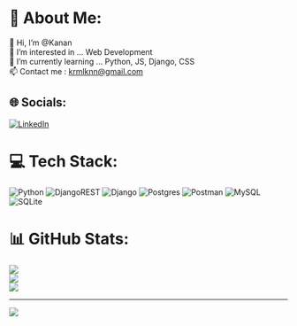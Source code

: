# 💫 About Me:
👋 Hi, I’m @Kanan<br>👀 I’m interested in ... Web Development<br>🌱 I’m currently learning ... Python, JS, Django, CSS<br>📫 Contact me : krmlknn@gmail.com


## 🌐 Socials:
[![LinkedIn](https://img.shields.io/badge/LinkedIn-%230077B5.svg?logo=linkedin&logoColor=white)](https://linkedin.com/in/kanan-karimli-5a7791a9) 

# 💻 Tech Stack:
![Python](https://img.shields.io/badge/python-3670A0?style=for-the-badge&logo=python&logoColor=ffdd54) ![DjangoREST](https://img.shields.io/badge/DJANGO-REST-ff1709?style=for-the-badge&logo=django&logoColor=white&color=ff1709&labelColor=gray) ![Django](https://img.shields.io/badge/django-%23092E20.svg?style=for-the-badge&logo=django&logoColor=white) ![Postgres](https://img.shields.io/badge/postgres-%23316192.svg?style=for-the-badge&logo=postgresql&logoColor=white) ![Postman](https://img.shields.io/badge/Postman-FF6C37?style=for-the-badge&logo=postman&logoColor=white) ![MySQL](https://img.shields.io/badge/mysql-%2300f.svg?style=for-the-badge&logo=mysql&logoColor=white) ![SQLite](https://img.shields.io/badge/sqlite-%2307405e.svg?style=for-the-badge&logo=sqlite&logoColor=white)
# 📊 GitHub Stats:
![](https://github-readme-stats.vercel.app/api?username=kanan117&theme=dark&hide_border=false&include_all_commits=true&count_private=true)<br/>
![](https://github-readme-streak-stats.herokuapp.com/?user=kanan117&theme=dark&hide_border=false)<br/>
![](https://github-readme-stats.vercel.app/api/top-langs/?username=kanan117&theme=dark&hide_border=false&include_all_commits=true&count_private=true&layout=compact)

---
[![](https://visitcount.itsvg.in/api?id=kanan117&icon=0&color=0)](https://visitcount.itsvg.in)

<!-- Proudly created with GPRM ( https://gprm.itsvg.in ) -->
